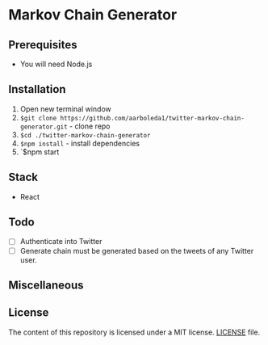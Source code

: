 # Markov Chain Generator 

## Prerequisites
- You will need Node.js

## Installation
1. Open new terminal window
2. `$git clone https://github.com/aarboleda1/twitter-markov-chain-generator.git` - clone repo
3. `$cd ./twitter-markov-chain-generator`
4. `$npm install` - install dependencies
5. `$npm start



## Stack 
- React

## Todo
- [ ] Authenticate into Twitter
- [ ] Generate chain must be generated based on the tweets of any Twitter user. 

## Miscellaneous


## License
The content of this repository is licensed under a MIT license.
[LICENSE](/LICENSE) file.


